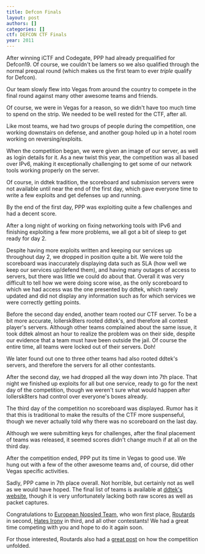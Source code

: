 ```yaml
---
title: Defcon Finals
layout: post
authors: []
categories: []
ctf: DEFCON CTF Finals
year: 2011
---
```

After winning iCTF and Codegate, PPP had already prequalified for Defcon19. Of course, we couldn't be lamers so we also qualified through the normal prequal round (which makes us the first team to ever _triple_ qualify for Defcon).

Our team slowly flew into Vegas from around the country to compete in the final round against many other awesome teams and friends.

Of course, we were in Vegas for a reason, so we didn't have too much time to spend on the strip. We needed to be well rested for the CTF, after all.

Like most teams, we had two groups of people during the competition, one working downstairs on defense, and another goup holed up in a hotel room working on reversing/exploits.

When the competition began, we were given an image of our server, as well as login details for it. As a new twist this year, the competition was all based over IPv6, making it exceptionally challenging to get some of our network tools working properly on the server.

Of course, in ddtek tradition, the scoreboard and submission servers were not available until near the end of the first day, which gave everyone time to write a few exploits and get defenses up and running.

By the end of the first day, PPP was exploiting quite a few challenges and had a decent score.

After a long night of working on fixing networking tools with IPv6 and finishing exploiting a few more problems, we all got a bit of sleep to get ready for day 2.

Despite having more exploits written and keeping our services up throughout day 2, we dropped in position quite a bit. We were told the scoreboard was inaccurately displaying data such as SLA (how well we keep our services up/defend them), and having many outages of access to servers, but there was little we could do about that. Overall it was very difficult to tell how we were doing score wise, as the only scoreboard to which we had access was the one presented by ddtek, which rarely updated and did not display any information such as for which services we were correctly getting points.

Before the second day ended, another team rooted our CTF server. To be a bit more accurate, lollersk8ters rooted ddtek's, and therefore all contest player's servers. Although other teams complained about the same issue, it took ddtek almost an hour to realize the problem was on their side, despite our evidence that a team must have been outside the jail. Of course the entire time, all teams were locked out of their servers. Doh!

We later found out one to three other teams had also rooted ddtek's servers, and therefore the servers for all other contestants.

After the second day, we had dropped all the way down into 7th place. That night we finished up exploits for all but one service, ready to go for the next day of the competition, though we weren't sure what would happen after lollersk8ters had control over everyone's boxes already.

The third day of the competition no scoreboard was displayed. Rumor has it that this is traditional to make the results of the CTF more suspenseful, though we never actually told why there was no scoreboard on the last day.

Although we were submitting keys for challenges, after the final placement of teams was released, it seemed scores didn't change much if at all on the third day.

After the competition ended, PPP put its time in Vegas to good use. We hung out with a few of the other awesome teams and, of course, did other Vegas specific activities.

Sadly, PPP came in 7th place overall. Not horrible, but certainly not as well as we would have hoped. The final list of teams is available at [ddtek's website][1], though it is very unfortunately lacking both raw scores as well as packet captures.

Congratulations to [European Nopsled Team](https://www.nopsled.eu/), who won first place, [Routards](http://www.routards.org) in second, [Hates Irony](http://hatesirony.com/) in third, and all other contestants! We had a great time competing with you and hope to do it again soon.

For those interested, Routards also had a [great post](http://www.routards.org/2011/08/defcon-19-ctf-ctf-inside.html) on how the competition unfolded.

 [1]: http://www.ddtek.biz/